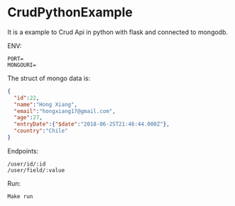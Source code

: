 # CrudPythonExample
It is a example to Crud Api in python with flask and connected to mongodb.

ENV:
```
PORT=
MONGOURI=
```

The struct of mongo data is:

```json
{
  "id":22,
  "name":"Hong Xiang",
  "email":"hongxiang17@gmail.com",
  "age":27,
  "entryDate":{"$date":"2018-06-25T21:46:44.000Z"},
  "country":"Chile"
}
 ```
Endpoints:
```
/user/id/:id              
/user/field/:value
```

Run:
```
Make run
```

